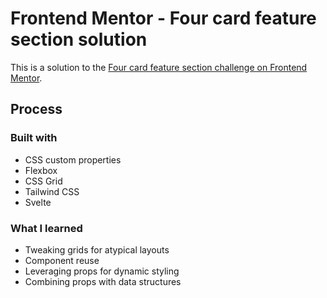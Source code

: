 # Frontend Mentor - Four card feature section solution

This is a solution to the [Four card feature section challenge on Frontend Mentor](https://www.frontendmentor.io/challenges/four-card-feature-section-weK1eFYK). 

## Process

### Built with

- CSS custom properties
- Flexbox
- CSS Grid
- Tailwind CSS
- Svelte

### What I learned

- Tweaking grids for atypical layouts
- Component reuse
- Leveraging props for dynamic styling
- Combining props with data structures

